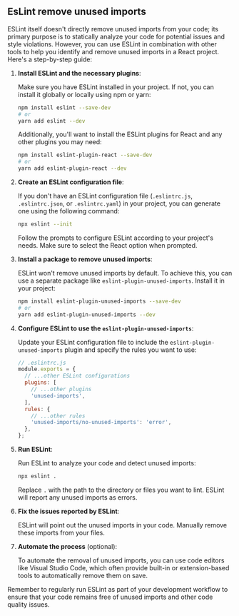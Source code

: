 ## EsLint remove unused imports

ESLint itself doesn't directly remove unused imports from your code; its primary purpose is to statically analyze your code for potential issues and style violations. However, you can use ESLint in combination with other tools to help you identify and remove unused imports in a React project. Here's a step-by-step guide:

1. **Install ESLint and the necessary plugins**:

   Make sure you have ESLint installed in your project. If not, you can install it globally or locally using npm or yarn:

   ```bash
   npm install eslint --save-dev
   # or
   yarn add eslint --dev
   ```

   Additionally, you'll want to install the ESLint plugins for React and any other plugins you may need:

   ```bash
   npm install eslint-plugin-react --save-dev
   # or
   yarn add eslint-plugin-react --dev
   ```

2. **Create an ESLint configuration file**:

   If you don't have an ESLint configuration file (`.eslintrc.js`, `.eslintrc.json`, or `.eslintrc.yaml`) in your project, you can generate one using the following command:

   ```bash
   npx eslint --init
   ```

   Follow the prompts to configure ESLint according to your project's needs. Make sure to select the React option when prompted.

3. **Install a package to remove unused imports**:

   ESLint won't remove unused imports by default. To achieve this, you can use a separate package like `eslint-plugin-unused-imports`. Install it in your project:

   ```bash
   npm install eslint-plugin-unused-imports --save-dev
   # or
   yarn add eslint-plugin-unused-imports --dev
   ```

4. **Configure ESLint to use the `eslint-plugin-unused-imports`**:

   Update your ESLint configuration file to include the `eslint-plugin-unused-imports` plugin and specify the rules you want to use:

   ```javascript
   // .eslintrc.js
   module.exports = {
     // ...other ESLint configurations
     plugins: [
       // ...other plugins
       'unused-imports',
     ],
     rules: {
       // ...other rules
       'unused-imports/no-unused-imports': 'error',
     },
   };
   ```

5. **Run ESLint**:

   Run ESLint to analyze your code and detect unused imports:

   ```bash
   npx eslint .
   ```

   Replace `.` with the path to the directory or files you want to lint. ESLint will report any unused imports as errors.

6. **Fix the issues reported by ESLint**:

   ESLint will point out the unused imports in your code. Manually remove these imports from your files.

7. **Automate the process** (optional):

   To automate the removal of unused imports, you can use code editors like Visual Studio Code, which often provide built-in or extension-based tools to automatically remove them on save.

Remember to regularly run ESLint as part of your development workflow to ensure that your code remains free of unused imports and other code quality issues.